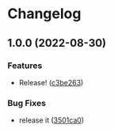 # Changelog

## 1.0.0 (2022-08-30)


### Features

* Release! ([c3be263](https://github.com/Twipped/workflow-sandbox/commit/c3be263b39d3f828578a8c58e9a77823e80d548d))


### Bug Fixes

* release it ([3501ca0](https://github.com/Twipped/workflow-sandbox/commit/3501ca0890cfca0d02dd25089c11fe70e2762bdc))
